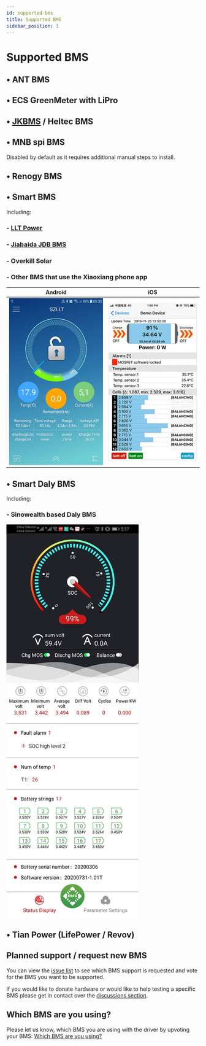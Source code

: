 ```yaml
---
id: supported-bms
title: Supported BMS
sidebar_position: 3
---
```


# Supported BMS

## &bull; ANT BMS

## &bull; ECS GreenMeter with LiPro

## &bull; [JKBMS](https://www.jkbms.com/products/) / Heltec BMS

## &bull; MNB spi BMS
Disabled by default as it requires additional manual steps to install.

## &bull; Renogy BMS

## &bull; Smart BMS
Including:
### - [LLT Power](https://www.lithiumbatterypcb.com/product-instructionev-battery-pcb-boardev-battery-pcb-board/ev-battery-pcb-board/smart-bms-of-power-battery/)
### - [Jiabaida JDB BMS](https://dgjbd.en.alibaba.com/)
### - Overkill Solar
### - Other BMS that use the Xiaoxiang phone app

| Android | iOS |
|-|-|
| ![Xiaoxian app](../../screenshots/bms-xiaoxian-android.jpg) | ![Xiaoxian app](../../screenshots/bms-xiaoxian-ios.jpg) |

## &bull; Smart Daly BMS
Including:
### - Sinowealth based Daly BMS

![Daly app](../../screenshots/bms-daly.jpg)

## &bull; Tian Power (LifePower / Revov)

## Planned support / request new BMS

You can view the [issue list](https://github.com/Louisvdw/dbus-serialbattery/issues?q=is%3Aissue+is%3Aopen+label%3Abattery) to see which BMS support is requested and vote for the BMS you want to be supported.

If you would like to donate hardware or would like to help testing a specific BMS please get in contact over the [discussions section](https://github.com/Louisvdw/dbus-serialbattery/discussions).


## Which BMS are you using?
Please let us know, which BMS you are using with the driver by upvoting your BMS: [Which BMS are you using?](https://github.com/Louisvdw/dbus-serialbattery/discussions/546)
